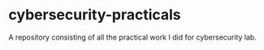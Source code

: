 # cybersecurity-practicals
A repository consisting of all the practical work I did for cybersecurity lab.
